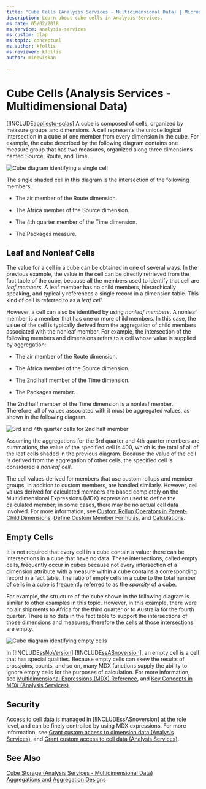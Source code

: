 ```yaml
---
title: "Cube Cells (Analysis Services - Multidimensional Data) | Microsoft Docs"
description: Learn about cube cells in Analysis Services.
ms.date: 05/02/2018
ms.service: analysis-services
ms.custom: olap
ms.topic: conceptual
ms.author: kfollis
ms.reviewer: kfollis
author: minewiskan

---
```

# Cube Cells (Analysis Services - Multidimensional Data)
[!INCLUDE[appliesto-sqlas](../includes/appliesto-sqlas.md)]
  A cube is composed of cells, organized by measure groups and dimensions. A cell represents the unique logical intersection in a cube of one member from every dimension in the cube. For example, the cube described by the following diagram contains one measure group that has two measures, organized along three dimensions named Source, Route, and Time.  
  
 ![Cube diagram identifying a single cell](../../analysis-services/multidimensional-models-olap-logical-cube-objects/media/as-cubeintro5.png "Cube diagram identifying a single cell")  
  
 The single shaded cell in this diagram is the intersection of the following members:  
  
-   The air member of the Route dimension.  
  
-   The Africa member of the Source dimension.  
  
-   The 4th quarter member of the Time dimension.  
  
-   The Packages measure.  
  
## Leaf and Nonleaf Cells  
 The value for a cell in a cube can be obtained in one of several ways. In the previous example, the value in the cell can be directly retrieved from the fact table of the cube, because all the members used to identify that cell are *leaf members*. A leaf member has no child members, hierarchically speaking, and typically references a single record in a dimension table. This kind of cell is referred to as a *leaf cell*.  
  
 However, a cell can also be identified by using *nonleaf members*. A nonleaf member is a member that has one or more child members. In this case, the value of the cell is typically derived from the aggregation of child members associated with the nonleaf member. For example, the intersection of the following members and dimensions refers to a cell whose value is supplied by aggregation:  
  
-   The air member of the Route dimension.  
  
-   The Africa member of the Source dimension.  
  
-   The 2nd half member of the Time dimension.  
  
-   The Packages member.  
  
 The 2nd half member of the Time dimension is a nonleaf member. Therefore, all of values associated with it must be aggregated values, as shown in the following diagram.  
  
 ![3rd and 4th quarter cells for 2nd half member](../../analysis-services/multidimensional-models-olap-logical-cube-objects/media/as-cubeintro6.png "3rd and 4th quarter cells for 2nd half member")  
  
 Assuming the aggregations for the 3rd quarter and 4th quarter members are summations, the value of the specified cell is 400, which is the total of all of the leaf cells shaded in the previous diagram. Because the value of the cell is derived from the aggregation of other cells, the specified cell is considered a *nonleaf cell*.  
  
 The cell values derived for members that use custom rollups and member groups, in addition to custom members, are handled similarly. However, cell values derived for calculated members are based completely on the Multidimensional Expressions (MDX) expression used to define the calculated member; in some cases, there may be no actual cell data involved. For more information, see [Custom Rollup Operators in Parent-Child Dimensions](../../analysis-services/multidimensional-models/parent-child-dimension-attributes-custom-rollup-operators.md), [Define Custom Member Formulas](../../analysis-services/multidimensional-models/attribute-properties-define-custom-member-formulas.md), and [Calculations](../../analysis-services/multidimensional-models-olap-logical-cube-objects/calculations.md).  
  
## Empty Cells  
 It is not required that every cell in a cube contain a value; there can be intersections in a cube that have no data. These intersections, called empty cells, frequently occur in cubes because not every intersection of a dimension attribute with a measure within a cube contains a corresponding record in a fact table. The ratio of empty cells in a cube to the total number of cells in a cube is frequently referred to as the *sparsity* of a cube.  
  
 For example, the structure of the cube shown in the following diagram is similar to other examples in this topic. However, in this example, there were no air shipments to Africa for the third quarter or to Australia for the fourth quarter. There is no data in the fact table to support the intersections of those dimensions and measures; therefore the cells at those intersections are empty.  
  
 ![Cube diagram identifying empty cells](../../analysis-services/multidimensional-models-olap-logical-cube-objects/media/as-cubeintro7.png "Cube diagram identifying empty cells")  
  
 In [!INCLUDE[ssNoVersion](../includes/ssnoversion-md.md)] [!INCLUDE[ssASnoversion](../includes/ssasnoversion-md.md)], an empty cell is a cell that has special qualities. Because empty cells can skew the results of crossjoins, counts, and so on, many MDX functions supply the ability to ignore empty cells for the purposes of calculation. For more information, see [Multidimensional Expressions &#40;MDX&#41; Reference](/sql/mdx/multidimensional-expressions-mdx-reference), and [Key Concepts in MDX &#40;Analysis Services&#41;](../../analysis-services/multidimensional-models/mdx/key-concepts-in-mdx-analysis-services.md).  
  
## Security  
 Access to cell data is managed in [!INCLUDE[ssASnoversion](../includes/ssasnoversion-md.md)] at the role level, and can be finely controlled by using MDX expressions. For more information, see [Grant custom access to dimension data &#40;Analysis Services&#41;](../../analysis-services/multidimensional-models/grant-custom-access-to-dimension-data-analysis-services.md), and [Grant custom access to cell data &#40;Analysis Services&#41;](../../analysis-services/multidimensional-models/grant-custom-access-to-cell-data-analysis-services.md).  
  
## See Also  
 [Cube Storage &#40;Analysis Services - Multidimensional Data&#41;](../../analysis-services/multidimensional-models-olap-logical-cube-objects/cube-storage-analysis-services-multidimensional-data.md)   
 [Aggregations and Aggregation Designs](../../analysis-services/multidimensional-models-olap-logical-cube-objects/aggregations-and-aggregation-designs.md)  
  
  

